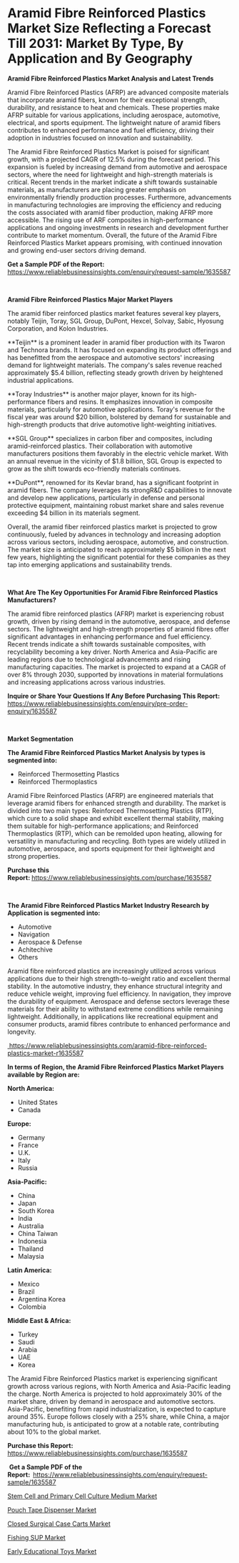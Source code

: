 <p><h1>Aramid Fibre Reinforced Plastics Market Size Reflecting a Forecast Till 2031: Market By Type, By Application and By Geography</h1></p><p><strong>Aramid Fibre Reinforced Plastics Market Analysis and Latest Trends</strong></p>
<p><p>Aramid Fibre Reinforced Plastics (AFRP) are advanced composite materials that incorporate aramid fibers, known for their exceptional strength, durability, and resistance to heat and chemicals. These properties make AFRP suitable for various applications, including aerospace, automotive, electrical, and sports equipment. The lightweight nature of aramid fibers contributes to enhanced performance and fuel efficiency, driving their adoption in industries focused on innovation and sustainability.</p><p>The Aramid Fibre Reinforced Plastics Market is poised for significant growth, with a projected CAGR of 12.5% during the forecast period. This expansion is fueled by increasing demand from automotive and aerospace sectors, where the need for lightweight and high-strength materials is critical. Recent trends in the market indicate a shift towards sustainable materials, as manufacturers are placing greater emphasis on environmentally friendly production processes. Furthermore, advancements in manufacturing technologies are improving the efficiency and reducing the costs associated with aramid fiber production, making AFRP more accessible. The rising use of ARF composites in high-performance applications and ongoing investments in research and development further contribute to market momentum. Overall, the future of the Aramid Fibre Reinforced Plastics Market appears promising, with continued innovation and growing end-user sectors driving demand.</p></p>
<p><strong>Get a Sample PDF of the Report:&nbsp;</strong> <a href="https://www.reliablebusinessinsights.com/enquiry/request-sample/1635587">https://www.reliablebusinessinsights.com/enquiry/request-sample/1635587</a></p>
<p>&nbsp;</p>
<p><strong>Aramid Fibre Reinforced Plastics Major Market Players</strong></p>
<p><p>The aramid fiber reinforced plastics market features several key players, notably Teijin, Toray, SGL Group, DuPont, Hexcel, Solvay, Sabic, Hyosung Corporation, and Kolon Industries. </p><p>**Teijin** is a prominent leader in aramid fiber production with its Twaron and Technora brands. It has focused on expanding its product offerings and has benefitted from the aerospace and automotive sectors' increasing demand for lightweight materials. The company's sales revenue reached approximately $5.4 billion, reflecting steady growth driven by heightened industrial applications.</p><p>**Toray Industries** is another major player, known for its high-performance fibers and resins. It emphasizes innovation in composite materials, particularly for automotive applications. Toray's revenue for the fiscal year was around $20 billion, bolstered by demand for sustainable and high-strength products that drive automotive light-weighting initiatives.</p><p>**SGL Group** specializes in carbon fiber and composites, including aramid-reinforced plastics. Their collaboration with automotive manufacturers positions them favorably in the electric vehicle market. With an annual revenue in the vicinity of $1.8 billion, SGL Group is expected to grow as the shift towards eco-friendly materials continues.</p><p>**DuPont**, renowned for its Kevlar brand, has a significant footprint in aramid fibers. The company leverages its strongR&D capabilities to innovate and develop new applications, particularly in defense and personal protective equipment, maintaining robust market share and sales revenue exceeding $4 billion in its materials segment.</p><p>Overall, the aramid fiber reinforced plastics market is projected to grow continuously, fueled by advances in technology and increasing adoption across various sectors, including aerospace, automotive, and construction. The market size is anticipated to reach approximately $5 billion in the next few years, highlighting the significant potential for these companies as they tap into emerging applications and sustainability trends.</p></p>
<p>&nbsp;</p>
<p><strong>What Are The Key Opportunities For Aramid Fibre Reinforced Plastics Manufacturers?</strong></p>
<p><p>The aramid fibre reinforced plastics (AFRP) market is experiencing robust growth, driven by rising demand in the automotive, aerospace, and defense sectors. The lightweight and high-strength properties of aramid fibres offer significant advantages in enhancing performance and fuel efficiency. Recent trends indicate a shift towards sustainable composites, with recyclability becoming a key driver. North America and Asia-Pacific are leading regions due to technological advancements and rising manufacturing capacities. The market is projected to expand at a CAGR of over 8% through 2030, supported by innovations in material formulations and increasing applications across various industries.</p></p>
<p><strong>Inquire or Share Your Questions If Any Before Purchasing This Report:</strong> <a href="https://www.reliablebusinessinsights.com/enquiry/pre-order-enquiry/1635587">https://www.reliablebusinessinsights.com/enquiry/pre-order-enquiry/1635587</a></p>
<p>&nbsp;</p>
<p><strong>Market Segmentation</strong></p>
<p><strong>The Aramid Fibre Reinforced Plastics Market Analysis by types is segmented into:</strong></p>
<p><ul><li>Reinforced Thermosetting Plastics</li><li>Reinforced Thermoplastics</li></ul></p>
<p><p>Aramid Fibre Reinforced Plastics (AFRP) are engineered materials that leverage aramid fibers for enhanced strength and durability. The market is divided into two main types: Reinforced Thermosetting Plastics (RTP), which cure to a solid shape and exhibit excellent thermal stability, making them suitable for high-performance applications; and Reinforced Thermoplastics (RTP), which can be remolded upon heating, allowing for versatility in manufacturing and recycling. Both types are widely utilized in automotive, aerospace, and sports equipment for their lightweight and strong properties.</p></p>
<p><strong>Purchase this Report:&nbsp;</strong><a href="https://www.reliablebusinessinsights.com/purchase/1635587">https://www.reliablebusinessinsights.com/purchase/1635587</a></p>
<p>&nbsp;</p>
<p><strong>The Aramid Fibre Reinforced Plastics Market Industry Research by Application is segmented into:</strong></p>
<p><ul><li>Automotive</li><li>Navigation</li><li>Aerospace & Defense</li><li>Achitechive</li><li>Others</li></ul></p>
<p><p>Aramid fibre reinforced plastics are increasingly utilized across various applications due to their high strength-to-weight ratio and excellent thermal stability. In the automotive industry, they enhance structural integrity and reduce vehicle weight, improving fuel efficiency. In navigation, they improve the durability of equipment. Aerospace and defense sectors leverage these materials for their ability to withstand extreme conditions while remaining lightweight. Additionally, in applications like recreational equipment and consumer products, aramid fibres contribute to enhanced performance and longevity.</p></p>
<p><a href="https://www.reliablebusinessinsights.com/aramid-fibre-reinforced-plastics-market-r1635587">&nbsp;https://www.reliablebusinessinsights.com/aramid-fibre-reinforced-plastics-market-r1635587</a></p>
<p><strong>In terms of Region, the Aramid Fibre Reinforced Plastics Market Players available by Region are:</strong></p>
<p>
    <p> <strong> North America: </strong>
        <ul>
            <li>United States</li>
            <li>Canada</li>
        </ul>
        </p> 
    <p> <strong> Europe: </strong>
        <ul>
            <li>Germany</li>
            <li>France</li>
            <li>U.K.</li>
            <li>Italy</li>
            <li>Russia</li>
        </ul>
        </p> 
    <p> <strong> Asia-Pacific: </strong>
        <ul>
            <li>China</li>
            <li>Japan</li>
            <li>South Korea</li>
            <li>India</li>
            <li>Australia</li>
            <li>China Taiwan</li>
            <li>Indonesia</li>
            <li>Thailand</li>
            <li>Malaysia</li>
        </ul>
        </p> 
    <p> <strong> Latin America: </strong>
        <ul>
            <li>Mexico</li>
            <li>Brazil</li>
            <li>Argentina Korea</li>
            <li>Colombia</li>
        </ul>
        </p> 
    <p> <strong> Middle East & Africa: </strong>
        <ul>
            <li>Turkey</li>
            <li>Saudi</li>
            <li>Arabia</li>
            <li>UAE</li>
            <li>Korea</li>
        </ul>
    </p>
    </p>
<p><p>The Aramid Fibre Reinforced Plastics market is experiencing significant growth across various regions, with North America and Asia-Pacific leading the charge. North America is projected to hold approximately 30% of the market share, driven by demand in aerospace and automotive sectors. Asia-Pacific, benefiting from rapid industrialization, is expected to capture around 35%. Europe follows closely with a 25% share, while China, a major manufacturing hub, is anticipated to grow at a notable rate, contributing about 10% to the global market.</p></p>
<p><strong>Purchase this Report: </strong><a href="https://www.reliablebusinessinsights.com/purchase/1635587">https://www.reliablebusinessinsights.com/purchase/1635587</a></p>
<p>&nbsp;<strong>Get a Sample PDF of the Report:&nbsp;&nbsp;</strong><a href="https://www.reliablebusinessinsights.com/enquiry/request-sample/1635587">https://www.reliablebusinessinsights.com/enquiry/request-sample/1635587</a></p>
<p><strong></strong></p>
<p><p><a href="https://github.com/RuthLucas64/Market-Research-Report-List-1/blob/main/stem-cell-and-primary-cell-culture-medium-market.md">Stem Cell and Primary Cell Culture Medium Market</a></p><p><a href="https://issuu.com/reportprime-2/docs/pouch-tape-dispenser-market-size-20_07fa51ef29b7be">Pouch Tape Dispenser Market</a></p><p><a href="https://medium.com/@dencrooot_64139/closed-surgical-case-carts-market-strategic-insights-product-evolution-and-market-segmentation-in-97e64be43825">Closed Surgical Case Carts Market</a></p><p><a href="https://issuu.com/reportprime-2/docs/fishing-sup-market-size-2030.pptx_d2dc2e232ca4a6">Fishing SUP Market</a></p><p><a href="https://www.linkedin.com/pulse/early-educational-toys-market-size-share-analysis-growth-89zdf?trackingId=UIBsWOndQsyzpLxZW2nIYQ%3D%3D">Early Educational Toys Market</a></p></p>
